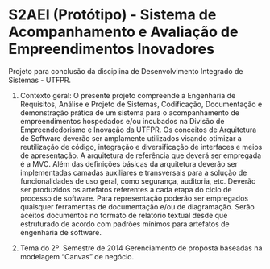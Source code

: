 # S2AEI (Protótipo) - Sistema de Acompanhamento e Avaliação de Empreendimentos Inovadores
Projeto para conclusão da disciplina de Desenvolvimento Integrado de Sistemas - UTFPR.

1. Contexto geral:
O presente projeto compreende a Engenharia de Requisitos, Análise e Projeto de Sistemas, Codificação, Documentação e demonstração prática de um sistema para o
acompanhamento de empreendimentos hospedados e/ou incubados na Divisão de Empreendedorismo e Inovação da UTFPR.
Os conceitos de Arquitetura de Software deverão ser amplamente utilizados visando otimizar a reutilização de código, integração e diversificação de interfaces e meios de
apresentação. A arquitetura de referência que deverá ser empregada é a MVC. Além das definições básicas da arquitetura deverão ser implementadas camadas auxiliares e transversais
para a solução de funcionalidades de uso geral, como segurança, auditoria, etc.
Deverão ser produzidos os artefatos referentes a cada etapa do ciclo de processo de software. Para representação poderão ser empregados quaisquer ferramentas de
documentação e/ou de diagramação. Serão aceitos documentos no formato de relatório textual desde que estruturado de acordo com padrões mínimos para artefatos de engenharia de
software.

2. Tema do 2º. Semestre de 2014
Gerenciamento de proposta baseadas na modelagem “Canvas” de negócio.
